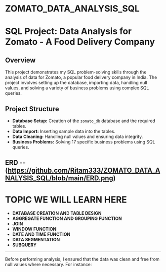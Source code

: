 # ZOMATO_DATA_ANALYSIS_SQL
# SQL Project: Data Analysis for Zomato - A Food Delivery Company

## Overview

This project demonstrates my SQL problem-solving skills through the analysis of data for Zomato, a popular food delivery company in India. The project involves setting up the database, importing data, handling null values, and solving a variety of business problems using complex SQL queries.

## Project Structure

- **Database Setup:** Creation of the `zomato_db` database and the required tables.
- **Data Import:** Inserting sample data into the tables.
- **Data Cleaning:** Handling null values and ensuring data integrity.
- **Business Problems:** Solving 17 specific business problems using SQL queries.

## ERD -- (https://github.com/Ritam333/ZOMATO_DATA_ANALYSIS_SQL/blob/main/ERD.png) 



# TOPIC WE WILL LEARN HERE 
- **DATABASE CREATION AND TABLE DESIGN**
- **AGGREGATE FUNCTION AND GROUPING FUNCTION**
- **JOIN**
- **WINDOW FUNCTION**
- **DATE AND TIME FUNCTION**
- **DATA SEGMENTATION**
- **SUBQUERY**
-----------------------------------------------------------------------------------------------
Before performing analysis, I ensured that the data was clean and free from null values where necessary. For instance:

